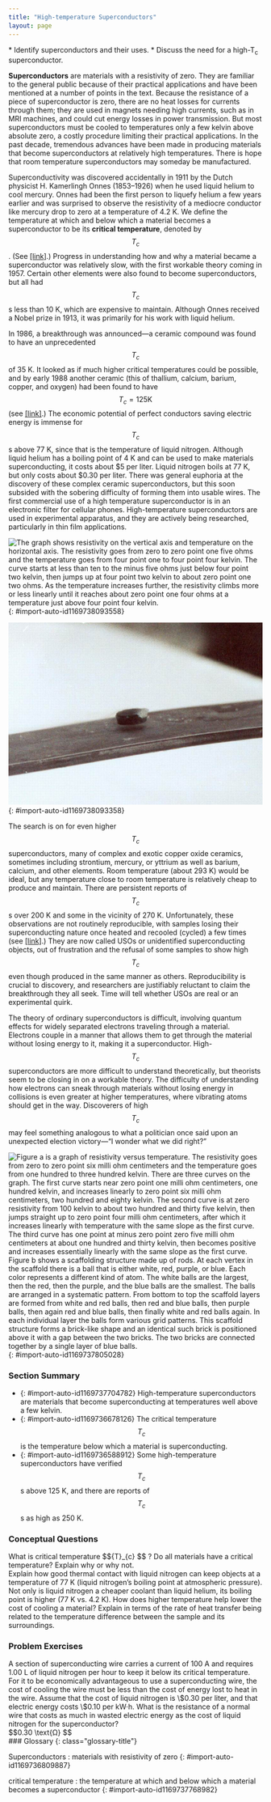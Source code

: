 ```yaml
---
title: "High-temperature Superconductors"
layout: page
---
```



<div class="abstract" markdown="1">
* Identify superconductors and their uses.
* Discuss the need for a high-T<sub>c</sub> superconductor.

</div>

**Superconductors** are materials with a resistivity of zero. They are familiar to the general public because of their practical applications and have been mentioned at a number of points in the text. Because the resistance of a piece of superconductor is zero, there are no heat losses for currents through them; they are used in magnets needing high currents, such as in MRI machines, and could cut energy losses in power transmission. But most superconductors must be cooled to temperatures only a few kelvin above absolute zero, a costly procedure limiting their practical applications. In the past decade, tremendous advances have been made in producing materials that become superconductors at relatively high temperatures. There is hope that room temperature superconductors may someday be manufactured.

Superconductivity was discovered accidentally in 1911 by the Dutch physicist H. Kamerlingh Onnes (1853–1926) when he used liquid helium to cool mercury. Onnes had been the first person to liquefy helium a few years earlier and was surprised to observe the resistivity of a mediocre conductor like mercury drop to zero at a temperature of 4.2 K. We define the temperature at which and below which a material becomes a superconductor to be its **critical temperature**, denoted by  $${T}_{c} $$
. (See [\[link\]](#import-auto-id1169738093558).) Progress in understanding how and why a material became a superconductor was relatively slow, with the first workable theory coming in 1957. Certain other elements were also found to become superconductors, but all had  $${T}_{c} $$
 s less than 10 K, which are expensive to maintain. Although Onnes received a Nobel prize in 1913, it was primarily for his work with liquid helium.

In 1986, a breakthrough was announced—a ceramic compound was found to have an unprecedented  $${T}_{c} $$
 of 35 K. It looked as if much higher critical temperatures could be possible, and by early 1988 another ceramic (this of thallium, calcium, barium, copper, and oxygen) had been found to have  $${T}_{c}=125 \text{K} $$
 (see [\[link\]](#import-auto-id1169738093358).) The economic potential of perfect conductors saving electric energy is immense for  $${T}_{c} $$
 s above 77 K, since that is the temperature of liquid nitrogen. Although liquid helium has a boiling point of 4 K and can be used to make materials superconducting, it costs about  \$5 per liter. Liquid nitrogen boils at 77 K, but only costs about  \$0.30 per liter. There was general euphoria at the discovery of these complex ceramic superconductors, but this soon subsided with the sobering difficulty of forming them into usable wires. The first commercial use of a high temperature superconductor is in an electronic filter for cellular phones. High-temperature superconductors are used in experimental apparatus, and they are actively being researched, particularly in thin film applications.

![The graph shows resistivity on the vertical axis and temperature on the horizontal axis. The resistivity goes from zero to zero point one five ohms and the temperature goes from four point one to four point four kelvin. The curve starts at less than ten to the minus five ohms just below four point two kelvin, then jumps up at four point two kelvin to about zero point one two ohms. As the temperature increases further, the resistivity climbs more or less linearly until it reaches about zero point one four ohms at a temperature just above four point four kelvin.](../resources/Figure_35_06_01.jpg "A graph of resistivity versus temperature for a superconductor shows a sharp transition to zero at the critical temperature Tc. High temperature superconductors have verifiable Tc s greater than 125 K, well above the easily achieved 77-K temperature of liquid nitrogen."){: #import-auto-id1169738093558}

![The figure shows a button-shaped magnet floating above a superconducting puck. Some wispy fog is flowing from the puck.](../resources/Figure_35_06_02.jpg "One characteristic of a superconductor is that it excludes magnetic flux and, thus, repels other magnets. The small magnet levitated above a high-temperature superconductor, which is cooled by liquid nitrogen, gives evidence that the material is superconducting. When the material warms and becomes conducting, magnetic flux can penetrate it, and the magnet will rest upon it. (credit: Saperaud)"){: #import-auto-id1169738093358}

The search is on for even higher  $${T}_{c} $$
 superconductors, many of complex and exotic copper oxide ceramics, sometimes including strontium, mercury, or yttrium as well as barium, calcium, and other elements. Room temperature (about 293 K) would be ideal, but any temperature close to room temperature is relatively cheap to produce and maintain. There are persistent reports of  $${T}_{c} $$
 s over 200 K and some in the vicinity of 270 K. Unfortunately, these observations are not routinely reproducible, with samples losing their superconducting nature once heated and recooled (cycled) a few times (see [\[link\]](#import-auto-id1169737805028).) They are now called USOs or unidentified superconducting objects, out of frustration and the refusal of some samples to show high  $${T}_{c} $$
 even though produced in the same manner as others. Reproducibility is crucial to discovery, and researchers are justifiably reluctant to claim the breakthrough they all seek. Time will tell whether USOs are real or an experimental quirk.

The theory of ordinary superconductors is difficult, involving quantum effects for widely separated electrons traveling through a material. Electrons couple in a manner that allows them to get through the material without losing energy to it, making it a superconductor. High-  $${T}_{c} $$
 superconductors are more difficult to understand theoretically, but theorists seem to be closing in on a workable theory. The difficulty of understanding how electrons can sneak through materials without losing energy in collisions is even greater at higher temperatures, where vibrating atoms should get in the way. Discoverers of high  $${T}_{c} $$
 may feel something analogous to what a politician once said upon an unexpected election victory—“I wonder what we did right?”

 ![Figure a is a graph of resistivity versus temperature. The resistivity goes from zero to zero point six milli ohm centimeters and the temperature goes from one hundred to three hundred kelvin. There are three curves on the graph. The first curve starts near zero point one milli ohm centimeters, one hundred kelvin, and increases linearly to zero point six milli ohm centimeters, two hundred and eighty kelvin. The second curve is at zero resistivity from 100 kelvin to about two hundred and thirty five kelvin, then jumps straight up to zero point four milli ohm centimeters, after which it increases linearly with temperature with the same slope as the first curve. The third curve has one point at minus zero point zero five milli ohm centimeters at about one hundred and thirty kelvin, then becomes positive and increases essentially linearly with the same slope as the first curve. Figure b shows a scaffolding structure made up of rods. At each vertex in the scaffold there is a ball that is either white, red, purple, or blue. Each color represents a different kind of atom. The white balls are the largest, then the red, then the purple, and the blue balls are the smallest. The balls are arranged in a systematic pattern. From bottom to top the scaffold layers are formed from white and red balls, then red and blue balls, then purple balls, then again red and blue balls, then finally white and red balls again. In each individual layer the balls form various grid patterns. This scaffold structure forms a brick-like shape and an identical such brick is positioned above it with a gap between the two bricks. The two bricks are connected together by a single layer of blue balls. ](../resources/Figure_35_06_03.jpg "(a) This graph, adapted from an article in Physics Today, shows the behavior of a single sample of a high-temperature superconductor in three different trials. In one case the sample exhibited a \( T_{c} \) of about 230 K, whereas in the others it did not become superconducting at all. The lack of reproducibility is typical of forefront experiments and prohibits definitive conclusions. (b) This colorful diagram shows the complex but systematic nature of the lattice structure of a high-temperature superconducting ceramic. (credit: en:Cadmium, Wikimedia Commons) "){: #import-auto-id1169737805028}

### Section Summary

* {: #import-auto-id1169737704782} High-temperature superconductors are materials that become superconducting at temperatures well above a few kelvin.
* {: #import-auto-id1169736678126} The critical temperature
   $${T}_{c} $$ is the temperature below which a material is superconducting.
* {: #import-auto-id1169736588912} Some high-temperature superconductors have verified
   $${T}_{c} $$ s above 125 K, and there are reports of
   $${T}_{c} $$ s as high as 250 K.

### Conceptual Questions

<div class="exercise" data-element-type="conceptual-questions">
<div class="problem" markdown="1">
What is critical temperature  $${T}_{c} $$
? Do all materials have a critical temperature? Explain why or why not.

</div>
</div>

<div class="exercise" data-element-type="conceptual-questions">
<div class="problem" markdown="1">
Explain how good thermal contact with liquid nitrogen can keep objects at a temperature of 77 K (liquid nitrogen’s boiling point at atmospheric pressure).

</div>
</div>

<div class="exercise" data-element-type="conceptual-questions">
<div class="problem" markdown="1">
Not only is liquid nitrogen a cheaper coolant than liquid helium, its boiling point is higher (77 K vs. 4.2 K). How does higher temperature help lower the cost of cooling a material? Explain in terms of the rate of heat transfer being related to the temperature difference between the sample and its surroundings.

</div>
</div>

### Problem Exercises

<div class="exercise" data-element-type="problems-exercises">
<div class="problem" markdown="1">
A section of superconducting wire carries a current of 100 A and requires 1.00 L of liquid nitrogen per hour to keep it below its critical temperature. For it to be economically advantageous to use a superconducting wire, the cost of cooling the wire must be less than the cost of energy lost to heat in the wire. Assume that the cost of liquid nitrogen is  \$0.30 per liter, and that electric energy costs  \$0.10 per kW·h. What is the resistance of a normal wire that costs as much in wasted electric energy as the cost of liquid nitrogen for the superconductor?

</div>
<div class="solution" data-element-type="problems-exercises">
<div class="equation" id="import-auto-id1169737740716">
 $$0.30 \text{Ω} $$
</div>
</div>
</div>

<div class="glossary" markdown="1">
### Glossary
{: class="glossary-title"}

Superconductors
: materials with resistivity of zero
{: #import-auto-id1169736809887}

critical temperature
: the temperature at which and below which a material becomes a superconductor
{: #import-auto-id1169737768982}

</div>

